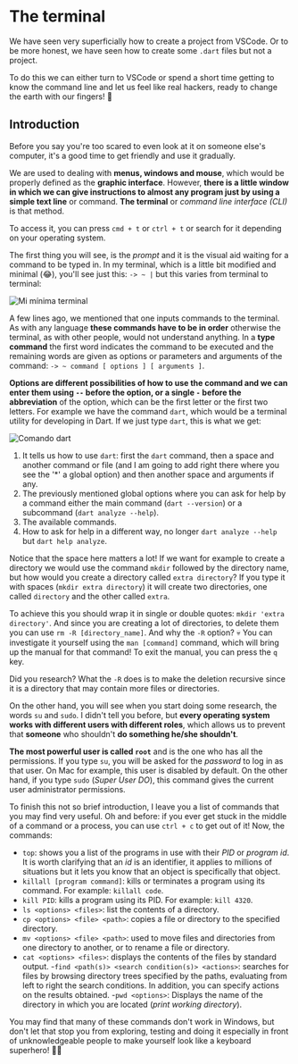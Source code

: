 # The terminal

We have seen very superficially how to create a project from VSCode. Or to be more honest, we have seen how to create some `.dart` files but not a project.

To do this we can either turn to VSCode or spend a short time getting to know the command line and let us feel like real hackers, ready to change the earth with our fingers! 🤣

## Introduction

Before you say you're too scared to even look at it on someone else's computer, it's a good time to get friendly and use it gradually.

We are used to dealing with __menus, windows and mouse__, which would be properly defined as the __graphic interface__. However, __there is a little window in which we can give instructions to almost any program just by using a simple text line__ or command. __The terminal__ or _command line interface (CLI)_ is that method.

To access it, you can press `cmd + t` or `ctrl + t` or search for it depending on your operating system.

The first thing you will see, is the _prompt_ and it is the visual aid waiting for a command to be typed in. In my terminal, which is a little bit modified and minimal (😂), you'll see just this: `-> ~ |` but this varies from terminal to terminal:

![Mi mínima terminal](2.1_mi_minimal_terminal.png)

A few lines ago, we mentioned that one inputs commands to the terminal. As with any language __these commands have to be in order__ otherwise the terminal, as with other people, would not understand anything. In a __type command__ the first word indicates the command to be executed and the remaining words are given as options or parameters and arguments of the command: `-> ~ command [ options ] [ arguments ]`.

__Options are different possibilities of how to use the command and we can enter them using `--` before the option, or a single `-` before the abbreviation__ of the option, which can be the first letter or the first two letters. For example we have the command `dart`, which would be a terminal utility for developing in Dart. If we just type `dart`, this is what we get:

![Comando dart](2.2_comando_dart.png)

1. It tells us how to use `dart`: first the `dart` command, then a space and another command or file (and I am going to add right there where you see the '*' a global option) and then another space and arguments if any.
2. The previously mentioned global options where you can ask for help by a command either the main command (`dart --version`) or a subcommand (`dart analyze --help`).
3. The available commands.
4. How to ask for help in a different way, no longer `dart analyze --help` but `dart help analyze`.

Notice that the space here matters a lot! If we want for example to create a directory we would use the command `mkdir` followed by the directory name, but how would you create a directory called `extra directory`? If you type it with spaces (`mkdir extra directory`) it will create two directories, one called `directory` and the other called `extra`.

To achieve this you should wrap it in single or double quotes: `mkdir 'extra directory'`. And since you are creating a lot of directories, to delete them you can use `rm -R [directory_name]`. And why the `-R` option? 💀 You can investigate it yourself using the `man [command]` command, which will bring up the manual for that command! To exit the manual, you can press the `q` key.

Did you research? What the `-R` does is to make the deletion recursive since it is a directory that may contain more files or directories.

On the other hand, you will see when you start doing some research, the words `su` and `sudo`. I didn't tell you before, but __every operating system works with different users with different roles__, which allows us to prevent that __someone__ who shouldn't __do something he/she shouldn't__.

__The most powerful user is called `root`__ and is the one who has all the permissions. If you type `su`, you will be asked for the _password_ to log in as that user. On Mac for example, this user is disabled by default. On the other hand, if you type `sudo` (_Super User DO_), this command gives the current user administrator permissions.

To finish this not so brief introduction, I leave you a list of commands that you may find very useful. Oh and before: if you ever get stuck in the middle of a command or a process, you can use `ctrl + c` to get out of it! Now, the commands:

- `top`: shows you a list of the programs in use with their _PID_ or _program id_. It is worth clarifying that an _id_ is an identifier, it applies to millions of situations but it lets you know that an object is specifically that object.
- `killall [program command]`: kills or terminates a program using its command. For example: `killall code`.
- `kill PID`: kills a program using its PID. For example: `kill 4320`.
- `ls <options> <files>`: list the contents of a directory.
- `cp <options> <file> <path>`: copies a file or directory to the specified directory.
- `mv <options> <file> <path>`: used to move files and directories from one directory to another, or to rename a file or directory.
- `cat <options> <files>`: displays the contents of the files by standard output.
-`find <path(s)> <search condition(s)> <actions>`: searches for files by browsing directory trees specified by the paths, evaluating from left to right the search conditions. In addition, you can specify actions on the results obtained.
-`pwd <options>`: Displays the name of the directory in which you are located (_print working directory_).

You may find that many of these commands don't work in Windows, but don't let that stop you from exploring, testing and doing it especially in front of unknowledgeable people to make yourself look like a keyboard superhero! 🦸‍♂️
